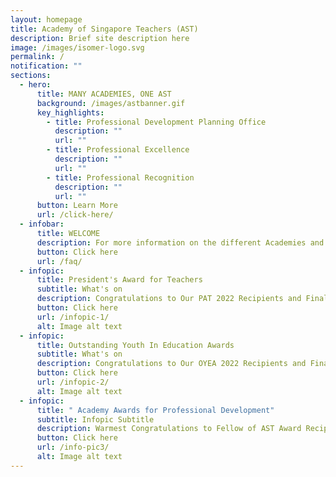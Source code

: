 ```yaml
---
layout: homepage
title: Academy of Singapore Teachers (AST)
description: Brief site description here
image: /images/isomer-logo.svg
permalink: /
notification: ""
sections:
  - hero:
      title: MANY ACADEMIES, ONE AST
      background: /images/astbanner.gif
      key_highlights:
        - title: Professional Development Planning Office
          description: ""
          url: ""
        - title: Professional Excellence
          description: ""
          url: ""
        - title: Professional Recognition
          description: ""
          url: ""
      button: Learn More
      url: /click-here/
  - infobar:
      title: WELCOME
      description: For more information on the different Academies and Language centres
      button: Click here
      url: /faq/
  - infopic:
      title: President's Award for Teachers
      subtitle: What's on
      description: Congratulations to Our PAT 2022 Recipients and Finalists!
      button: Click here
      url: /infopic-1/
      alt: Image alt text
  - infopic:
      title: Outstanding Youth In Education Awards
      subtitle: What's on
      description: Congratulations to Our OYEA 2022 Recipients and Finalists!
      button: Click here
      url: /infopic-2/
      alt: Image alt text
  - infopic:
      title: " Academy Awards for Professional Development"
      subtitle: Infopic Subtitle
      description: Warmest Congratulations to Fellow of AST Award Recipients!
      button: Click here
      url: /info-pic3/
      alt: Image alt text
---
```

